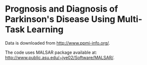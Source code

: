 # Prognosis and Diagnosis of Parkinson's Disease Using Multi-Task Learning

Data is downloaded from http://www.ppmi-info.org/. 

The code uses MALSAR package available at: http://www.public.asu.edu/~jye02/Software/MALSAR/. 

